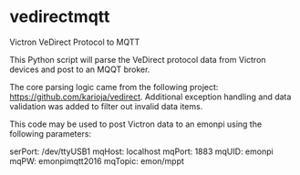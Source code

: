 # vedirectmqtt
Victron VeDirect Protocol to MQTT

This Python script will parse the VeDirect protocol data from Victron devices and post to an MQQT broker.

The core parsing logic came from the following project: https://github.com/karioja/vedirect. Additional exception handling and data validation was added to filter out invalid data items.

This code may be used to post Victron data to an emonpi using the following parameters:

  serPort:  /dev/ttyUSB1
  mqHost:   localhost
  mqPort:   1883
  mqUID:    emonpi
  mqPW:     emonpimqtt2016
  mqTopic:  emon/mppt
